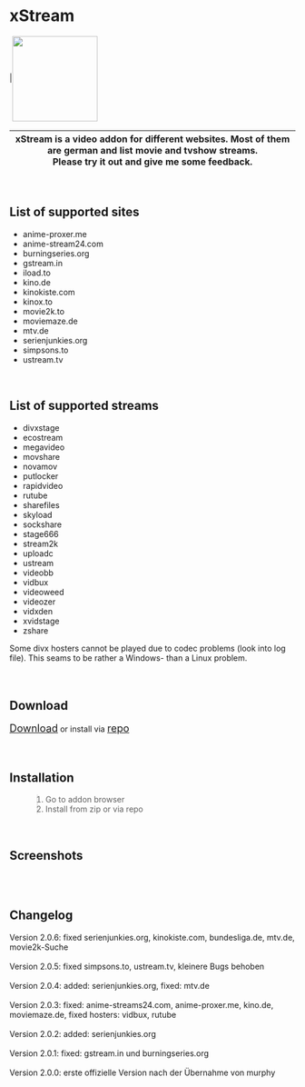 # xStream #
|<img width='150' align='center' height='150' src='http://xbmc-development-with-passion.googlecode.com/svn/branches/repo/plugin.video.xstream/icon.png'><table><thead><th>xStream is a video addon for different websites. Most of them are german and list movie and tvshow streams.<br>Please try it out and give me some feedback.</th></thead><tbody></tbody></table>

<br>
<h2>List of supported sites</h2>
<ul><li>anime-proxer.me<br>
</li><li>anime-stream24.com<br>
</li><li>burningseries.org<br>
</li><li>gstream.in<br>
</li><li>iload.to<br>
</li><li>kino.de<br>
</li><li>kinokiste.com<br>
</li><li>kinox.to<br>
</li><li>movie2k.to<br>
</li><li>moviemaze.de<br>
</li><li>mtv.de<br>
</li><li>serienjunkies.org<br>
</li><li>simpsons.to<br>
</li><li>ustream.tv</li></ul>


<br>
<h2>List of supported streams</h2>
<ul><li>divxstage<br>
</li><li>ecostream<br>
</li><li>megavideo<br>
</li><li>movshare<br>
</li><li>novamov<br>
</li><li>putlocker<br>
</li><li>rapidvideo<br>
</li><li>rutube<br>
</li><li>sharefiles<br>
</li><li>skyload<br>
</li><li>sockshare<br>
</li><li>stage666<br>
</li><li>stream2k<br>
</li><li>uploadc<br>
</li><li>ustream<br>
</li><li>videobb<br>
</li><li>vidbux<br>
</li><li>videoweed<br>
</li><li>videozer<br>
</li><li>vidxden<br>
</li><li>xvidstage<br>
</li><li>zshare</li></ul>

Some divx hosters cannot be played due to codec problems (look into log file). This seams to be rather a Windows- than a Linux problem.<br>
<br>
<br>
<h2>Download</h2>
<a href='http://xbmc-development-with-passion.googlecode.com/svn/branches/repo/plugin.video.xstream/'><font size='4'>Download</font></a>
or install via <a href='http://xbmc-development-with-passion.googlecode.com/files/repository.MaxMustermann.xbmc-1.0.0.zip'><font size='4'>repo</font></a><br>
<br>
<br>
<h2>Installation</h2>
<ol>
<blockquote><li> Go to addon browser</li>
<li> Install from zip or via repo</li>
</ol>
<br>
<h2>Screenshots</h2></blockquote>

<br>
<br>
<h2>Changelog</h2>
Version 2.0.6: fixed serienjunkies.org, kinokiste.com, bundesliga.de, mtv.de, movie2k-Suche<br>
<br>
Version 2.0.5: fixed simpsons.to, ustream.tv, kleinere Bugs behoben<br>
<br>
Version 2.0.4: added: serienjunkies.org, fixed: mtv.de<br>
<br>
Version 2.0.3: fixed: anime-streams24.com, anime-proxer.me, kino.de, moviemaze.de, fixed hosters: vidbux, rutube<br>
<br>
Version 2.0.2: added: serienjunkies.org<br>
<br>
Version 2.0.1: fixed: gstream.in und burningseries.org<br>
<br>
Version 2.0.0: erste offizielle Version nach der Übernahme von murphy